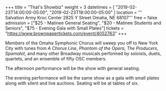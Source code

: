 +++
title = "That's Showbiz"
weight = 3
datetimes = [ "2019-02-23T14:00:00-05:00", "2019-02-23T18:00:00-05:00" ]
location = '''
Salvation Army Kroc Center
2825 Y Street
Omaha, NE 68107'''
free = false
admission = ["$25 - Matinee General Seating", "$20 - Matinee Students and Seniors", "$75 - Evening Gala with Small Plates"]
tickets = "https://www.brownpapertickets.com/event/4052763"
+++

Members of the Omaha Symphonic Chorus will sweep you off to New York City with tunes from *A Chorus Line*, *Phantom of the Opera*, *The Producers*, *Spamalot*, and many other Broadway musicals performed by soloists, duets, quartets, and an ensemble of fifty OSC members.

The afternoon performance will be the show with general seating.

The evening performance will be the same show as a gala with small plates along with silent and live auctions. Seating will be at tables of six.